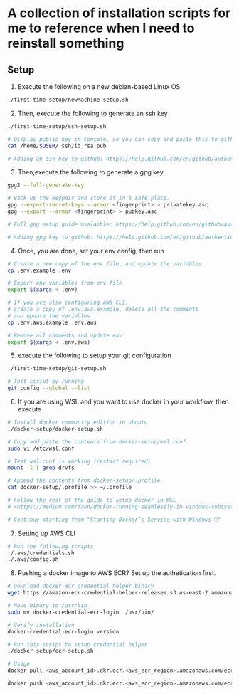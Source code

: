 # A collection of installation scripts for me to reference when I need to reinstall something

## Setup

1. Execute the following on a new debian-based Linux OS

```bash
./first-time-setup/newMachine-setup.sh
```

2. Then, execute the following to generate an ssh key

```bash
./first-time-setup/ssh-setup.sh

# Display public key in console, so you can copy and paste this to github
cat /home/$USER/.ssh/id_rsa.pub

# Adding an ssh key to github: https://help.github.com/en/github/authenticating-to-github/adding-a-new-ssh-key-to-your-github-account
```

3. Then,execute the following to generate a gpg key

```bash
gpg2 --full-generate-key

# Back up the keypair and store it in a safe place.
gpg --export-secret-keys --armor <fingerprint> > privatekey.asc
gpg --export --armor <fingerprint> > pubkey.asc

# Full gpg setup guide avalaible: https://help.github.com/en/github/authenticating-to-github/generating-a-new-gpg-key

# Adding gpg key to github: https://help.github.com/en/github/authenticating-to-github/adding-a-new-gpg-key-to-your-github-account
```

4. Once, you are done, set your env config, then run

```bash
# Create a new copy of the env file, and update the variables
cp .env.example .env

# Export env variables from env file
export $(xargs < .env)

# If you are also configuring AWS CLI,
# create a copy of .env.aws.example, delete all the comments
# and update the variables
cp .env.aws.example .env.aws

# Remove all comments and update env
export $(xargs < .env.aws)

```

5. execute the following to setup your git configuration

```bash
./first-time-setup/git-setup.sh

# Test script by running
git config --global --list
```

6. If you are using WSL and you want to use docker in your workflow, then execute

```bash
# Install docker community edition in ubuntu
./docker-setup/docker-setup.sh

# Copy and paste the contents from docker-setup/wsl.conf
sudo vi /etc/wsl.conf

# Test wsl.conf is working (restart required)
mount -l | grep drvfs

# Append the contents from docker-setup/.profile
cat docker-setup/.profile >> ~/.profile

# Follow the rest of the guide to setup docker in WSL
# <https://medium.com/faun/docker-running-seamlessly-in-windows-subsystem-linux-6ef8412377aa

# Continue starting from "Starting Docker’s Service with Windows 🚀"
```

7. Setting up AWS CLI

```bash
# Run the following scripts
./.aws/credentials.sh
./.aws/config.sh
```

8. Pushing a docker image to AWS ECR? Set up the authetication first.

```bash
# Download docker ecr credential helper binary
wget https://amazon-ecr-credential-helper-releases.s3.us-east-2.amazonaws.com/0.4.0/linux-amd64/docker-credential-ecr-login

# Move binary to /usr/bin
sudo mv docker-credential-ecr-login  /usr/bin/

# Verify installation
docker-credential-ecr-login version

# Run this script to setup credential helper
./docker-setup/ecr-setup.sh

# Usage
docker pull <aws_account_id>.dkr.ecr.<aws_ecr_region>.amazonaws.com/ecr-repository-name:my-tag

docker push <aws_account_id>.dkr.ecr.<aws_ecr_region>.amazonaws.com/ecr-repository-name:my-tag
```
